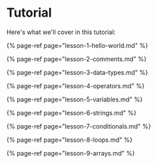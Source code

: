 # Tutorial

Here's what we'll cover in this tutorial:

{% page-ref page="lesson-1-hello-world.md" %}

{% page-ref page="lesson-2-comments.md" %}

{% page-ref page="lesson-3-data-types.md" %}

{% page-ref page="lesson-4-operators.md" %}

{% page-ref page="lesson-5-variables.md" %}

{% page-ref page="lesson-6-strings.md" %}

{% page-ref page="lesson-7-conditionals.md" %}

{% page-ref page="lesson-8-loops.md" %}

{% page-ref page="lesson-9-arrays.md" %}



